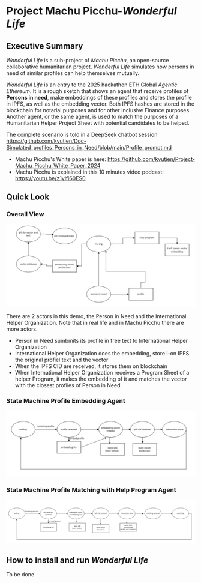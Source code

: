 # Project Machu Picchu-*Wonderful Life*
## Executive Summary
*Wonderful Life* is a sub-project of *Machu Picchu*, an open-source collaborative humanitarian project. *Wonderful Life* simulates how persons in need of similar profiles can help themselves mutually.

*Wonderful Life* is an entry to the 2025 hackathon ETH Global *Agentic Ethereum*. It is a rough sketch that shows an agent that receive profiles of **Persons in need**, make embeddings of these profiles and stores the profile in IPFS, as well as the embedding vector. Both IPFS hashes are stored in the blockchain for notarial purposes and for other Inclusive Finance purposes. Another agent, or the same agent, is used to match the purposes of a Humanitarian Helper Project Sheet with potential candidates to be helped.

The complete scenario is told in a DeepSeek chatbot session https://github.com/kvutien/Doc-Simulated_profiles_Persons_in_Need/blob/main/Profile_prompt.md

- Machu Picchu's White paper is here: https://github.com/kvutien/Project-Machu_Picchu_White_Paper_2024
- Machu Picchu is explained in this 10 minutes video podcast: https://youtu.be/z1ylfi60ES0

## Quick Look
### Overall View
![Overall View](./images/wonderful_life_overall.png)

There are 2 actors in this demo, the Person in Need and the International Helper Organization. Note that in real life and in Machu Picchu there are more actors.
- Person in Need sumbmits its profile in free text to International Helper Organization
- International Helper Organization does the embedding, store i-on IPFS the original profiel text and the vector
- When the IPFS CID are received, it stores them on blockchain
- When International Helper Organization receives a Program Sheet of a helper Program, it makes the embedding of it and matches the vector with the closest profiles of Person in Need.


### State Machine Profile Embedding Agent
![Embedding State Machine](./images/wonderful_life_states1.png)
### State Machine Profile Matching with Help Program Agent
![matching State Machine](./images/wonderful_life_states2.png)

## How to install and run *Wonderful Life*
To be done